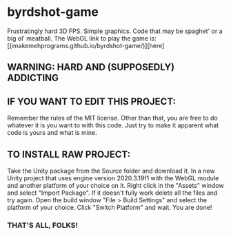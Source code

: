 # byrdshot-game
Frustratingly hard 3D FPS. Simple graphics. Code that may be spaghet' or a big ol' meatball.
The WebGL link to play the game is: [(imakemehprograms.github.io/byrdshot-game/)][here]

## WARNING: HARD AND (SUPPOSEDLY) ADDICTING

## IF YOU WANT TO EDIT THIS PROJECT:
Remember the rules of the MIT license. Other than that, you are free to do whatever it is you want to with this code. Just try to make it apparent what code is yours and what is mine.

## TO INSTALL RAW PROJECT:
Take the Unity package from the Source folder and download it. In a new Unity project that uses engine version 2020.3.19f1 with the WebGL module and another platform of your choice on it. Right click in the "Assets" window and select "Import Package". If it doesn't fully work delete all the files and try again. Open the build window "File > Build Settings" and select the platform of your choice. Click "Switch Platform" and wait. You are done!

### THAT'S ALL, FOLKS!
